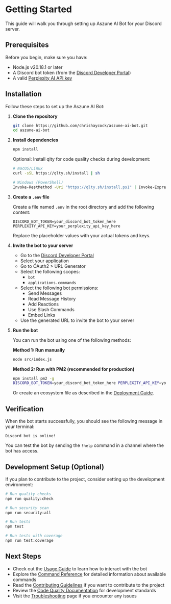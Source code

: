 # Getting Started

This guide will walk you through setting up Aszune AI Bot for your Discord server.

## Prerequisites

Before you begin, make sure you have:

- Node.js v20.18.1 or later
- A Discord bot token (from the
  [Discord Developer Portal](https://discord.com/developers/applications))
- A valid [Perplexity AI API key](https://www.perplexity.ai/)

## Installation

Follow these steps to set up the Aszune AI Bot:

1. **Clone the repository**

   ```bash
   git clone https://github.com/chrishaycock/aszune-ai-bot.git
   cd aszune-ai-bot
   ```

2. **Install dependencies**

   ```bash
   npm install
   ```

   Optional: Install qlty for code quality checks during development:

   ```bash
   # macOS/Linux
   curl -sSL https://qlty.sh/install | sh

   # Windows (PowerShell)
   Invoke-RestMethod -Uri "https://qlty.sh/install.ps1" | Invoke-Expression
   ```

3. **Create a `.env` file**

   Create a file named `.env` in the root directory and add the following content:

   ```env
   DISCORD_BOT_TOKEN=your_discord_bot_token_here
   PERPLEXITY_API_KEY=your_perplexity_api_key_here
   ```

   Replace the placeholder values with your actual tokens and keys.

4. **Invite the bot to your server**
   - Go to the [Discord Developer Portal](https://discord.com/developers/applications)
   - Select your application
   - Go to OAuth2 > URL Generator
   - Select the following scopes:
     - `bot`
     - `applications.commands`
   - Select the following bot permissions:
     - Send Messages
     - Read Message History
     - Add Reactions
     - Use Slash Commands
     - Embed Links
   - Use the generated URL to invite the bot to your server

5. **Run the bot**

   You can run the bot using one of the following methods:

   **Method 1: Run manually**

   ```bash
   node src/index.js
   ```

   **Method 2: Run with PM2 (recommended for production)**

   ```bash
   npm install pm2 -g
   DISCORD_BOT_TOKEN=your_discord_bot_token_here PERPLEXITY_API_KEY=your_perplexity_api_key_here pm2 start src/index.js --name aszune-ai
   ```

   Or create an ecosystem file as described in the [Deployment Guide](Deployment-Guide).

## Verification

When the bot starts successfully, you should see the following message in your terminal:

```
Discord bot is online!
```

You can test the bot by sending the `!help` command in a channel where the bot has access.

## Development Setup (Optional)

If you plan to contribute to the project, consider setting up the development environment:

```bash
# Run quality checks
npm run quality:check

# Run security scan
npm run security:all

# Run tests
npm test

# Run tests with coverage
npm run test:coverage
```

## Next Steps

- Check out the [Usage Guide](Usage-Guide) to learn how to interact with the bot
- Explore the [Command Reference](Command-Reference) for detailed information about available
  commands
- Read the [Contributing Guidelines](../CONTRIBUTING.md) if you want to contribute to the project
- Review the [Code Quality Documentation](../docs/QLTY_INTEGRATION.md) for development standards
- Visit the [Troubleshooting](Troubleshooting) page if you encounter any issues
